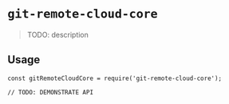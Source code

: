 # `git-remote-cloud-core`

> TODO: description

## Usage

```
const gitRemoteCloudCore = require('git-remote-cloud-core');

// TODO: DEMONSTRATE API
```
